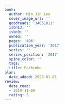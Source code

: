 ```yaml
---
book:
  author: Min Jin Lee
  cover_image_url: ''
  goodreads: '34051011'
  isbn13: ''
  isbn9: ''
  owned: ''
  pages: '496'
  publication_year: '2017'
  series: ''
  series_position: '2017'
  spine_color: ''
  tags: ''
  title: Pachinko
plan:
  date_added: 2023-01-01
review:
  date_read:
  - 2019-11-09
  rating: 5
---
```

